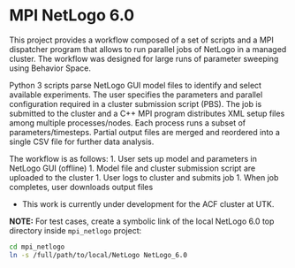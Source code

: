 # MPI NetLogo 6.0

This project provides a workflow composed of a set of scripts and a MPI
dispatcher program that allows to run parallel jobs of NetLogo in a managed
cluster. The workflow was designed for large runs of parameter sweeping
using Behavior Space.

Python 3 scripts parse NetLogo GUI model files to identify and select available
experiments. The user specifies the parameters and parallel configuration
required in a cluster submission script (PBS). The job is submitted to the
cluster and a C++ MPI program distributes XML setup files among multiple
processes/nodes. Each process runs a subset of parameters/timesteps.
Partial output files are merged and reordered into a single CSV file for
further data analysis.

The workflow is as follows:
    1. User sets up model and parameters in NetLogo GUI (offline)
    1. Model file and cluster submission script are uploaded to the cluster
    1. User logs to cluster and submits job
    1. When job completes, user downloads output files

* This work is currently under development for the ACF cluster at UTK.

**NOTE:** For test cases, create a symbolic link of the local NetLogo 6.0
top directory inside `mpi_netlogo` project:

```bash
cd mpi_netlogo
ln -s /full/path/to/local/NetLogo NetLogo_6.0
```

